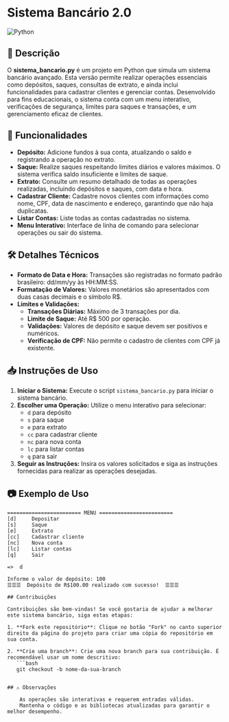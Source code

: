 # Sistema Bancário 2.0
![Python](https://img.shields.io/badge/Python-3.8-blue.svg)

## 📜 Descrição

O **sistema_bancario.py** é um projeto em Python que simula um sistema bancário avançado. Esta versão permite realizar operações essenciais como depósitos, saques, consultas de extrato, e ainda inclui funcionalidades para cadastrar clientes e gerenciar contas. Desenvolvido para fins educacionais, o sistema conta com um menu interativo, verificações de segurança, limites para saques e transações, e um gerenciamento eficaz de clientes.

## 🚀 Funcionalidades

- **Depósito:** Adicione fundos à sua conta, atualizando o saldo e registrando a operação no extrato.
- **Saque:** Realize saques respeitando limites diários e valores máximos. O sistema verifica saldo insuficiente e limites de saque.
- **Extrato:** Consulte um resumo detalhado de todas as operações realizadas, incluindo depósitos e saques, com data e hora.
- **Cadastrar Cliente:** Cadastre novos clientes com informações como nome, CPF, data de nascimento e endereço, garantindo que não haja duplicatas.
- **Listar Contas:** Liste todas as contas cadastradas no sistema.
- **Menu Interativo:** Interface de linha de comando para selecionar operações ou sair do sistema.

## 🛠️ Detalhes Técnicos

- **Formato de Data e Hora:** Transações são registradas no formato padrão brasileiro: dd/mm/yy às HH:MM:SS.
- **Formatação de Valores:** Valores monetários são apresentados com duas casas decimais e o símbolo R$.
- **Limites e Validações:**
  - **Transações Diárias:** Máximo de 3 transações por dia.
  - **Limite de Saque:** Até R$ 500 por operação.
  - **Validações:** Valores de depósito e saque devem ser positivos e numéricos.
  - **Verificação de CPF:** Não permite o cadastro de clientes com CPF já existente.

## 📥 Instruções de Uso

1. **Iniciar o Sistema:** Execute o script `sistema_bancario.py` para iniciar o sistema bancário.
2. **Escolher uma Operação:** Utilize o menu interativo para selecionar:
   - `d` para depósito
   - `s` para saque
   - `e` para extrato
   - `cc` para cadastrar cliente
   - `nc` para nova conta
   - `lc` para listar contas
   - `q` para sair
3. **Seguir as Instruções:** Insira os valores solicitados e siga as instruções fornecidas para realizar as operações desejadas.

## 📷 Exemplo de Uso

```plaintext
======================== MENU ========================
[d]     Depositar
[s]     Saque
[e]     Extrato 
[cc]    Cadastrar cliente
[nc]    Nova conta
[lc]    Listar contas
[q]     Sair

=>  d

Informe o valor de depósito: 100
☰☰☰  Depósito de R$100.00 realizado com sucesso!  ☰☰☰

## Contribuições

Contribuições são bem-vindas! Se você gostaria de ajudar a melhorar este sistema bancário, siga estas etapas:

1. **Fork este repositório**: Clique no botão "Fork" no canto superior direito da página do projeto para criar uma cópia do repositório em sua conta.

2. **Crie uma branch**: Crie uma nova branch para sua contribuição. É recomendável usar um nome descritivo:
   ```bash
   git checkout -b nome-da-sua-branch


## ⚠️ Observações

    As operações são interativas e requerem entradas válidas.
    Mantenha o código e as bibliotecas atualizadas para garantir o melhor desempenho.


